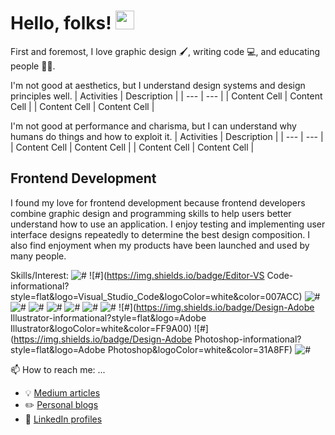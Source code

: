 # Hello, folks! <img src="https://raw.githubusercontent.com/MartinHeinz/MartinHeinz/master/wave.gif" width="30px">

First and foremost, I love graphic design :paintbrush:, writing code :computer:, and educating people :man_teacher:.

I'm not good at aesthetics, but I understand design systems and design principles well.
| Activities | Description |
| --- | --- |
| Content Cell  | Content Cell  |
| Content Cell  | Content Cell  |

I'm not good at performance and charisma, but I can understand why humans do things and how to exploit it.
| Activities | Description |
| --- | --- |
| Content Cell  | Content Cell  |
| Content Cell  | Content Cell  |

## Frontend Development
I found my love for frontend development because frontend developers combine graphic design and programming skills to help users better understand how to use an application. I enjoy testing and implementing user interface designs repeatedly to determine the best design composition. I also find enjoyment when my products have been launched and used by many people.

Skills/Interest:
![#](https://img.shields.io/badge/OS-Windows-informational?style=flat&logo=Windows&logoColor=white&color=0078D6)
![#](https://img.shields.io/badge/Editor-VS Code-informational?style=flat&logo=Visual_Studio_Code&logoColor=white&color=007ACC)
![#](https://img.shields.io/badge/Code-JavaScript-informational?style=flat&logo=JavaScript&logoColor=white&color=F7DF1E)
![#](https://img.shields.io/badge/Code-Python-informational?style=flat&logo=Python&logoColor=white&color=3776AB)
![#](https://img.shields.io/badge/Code-PHP-informational?style=flat&logo=PHP&logoColor=white&color=777BB4)
![#](https://img.shields.io/badge/BackEnd-CodeIgniter-informational?style=flat&logo=CodeIgniter&logoColor=white&color=EF4223)
![#](https://img.shields.io/badge/BackEnd-FastAPI-informational?style=flat&logo=FastAPI&logoColor=white&color=009688)
![#](https://img.shields.io/badge/FrontEnd-Vue-informational?style=flat&logo=Vue.js&logoColor=white&color=4FC08D)
![#](https://img.shields.io/badge/FrontEnd-Bootstrap-informational?style=flat&logo=Bootstrap&logoColor=white&color=7952B3)
![#](https://img.shields.io/badge/Design-Adobe Illustrator-informational?style=flat&logo=Adobe Illustrator&logoColor=white&color=FF9A00)
![#](https://img.shields.io/badge/Design-Adobe Photoshop-informational?style=flat&logo=Adobe Photoshop&logoColor=white&color=31A8FF)
![#](https://img.shields.io/badge/Design-Figma-informational?style=flat&logo=Figma&logoColor=white&color=F24E1E)

📫 How to reach me: ...
 - :bulb: [Medium articles](https://medium.com/@yahyaqr)
 - :pencil2: [Personal blogs](https://yahyaqr.github.com/)
 - :office: [LinkedIn profiles](https://www.linkedin.com/in/yahya-aqrom/)
